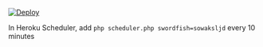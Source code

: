
[![Deploy](https://www.herokucdn.com/deploy/button.svg)](https://heroku.com/deploy?template=https://github.com/emeth-/BlacknovaTraders)

In Heroku Scheduler, add `php scheduler.php swordfish=sowaksljd` every 10 minutes